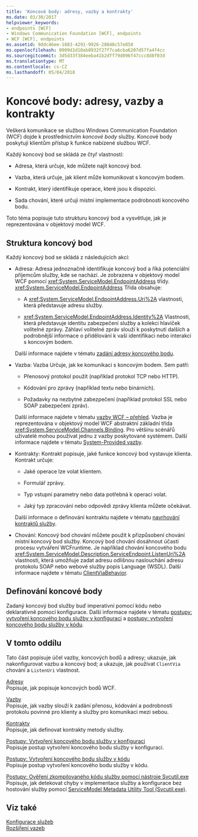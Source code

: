 ```yaml
---
title: 'Koncové body: adresy, vazby a kontrakty'
ms.date: 03/30/2017
helpviewer_keywords:
- endpoints [WCF]
- Windows Communication Foundation [WCF], endpoints
- WCF [WCF], endpoints
ms.assetid: 9ddc46ee-1883-4291-9926-28848c57e858
ms.openlocfilehash: 0909d1d10ab8932f27f7ca6cba6207d57fa4f4cc
ms.sourcegitcommit: 3d5d33f384eeba41b2dff79d096f47ccc8d8f03d
ms.translationtype: MT
ms.contentlocale: cs-CZ
ms.lasthandoff: 05/04/2018
---
```

# <a name="endpoints-addresses-bindings-and-contracts"></a>Koncové body: adresy, vazby a kontrakty
Veškerá komunikace se službou Windows Communication Foundation (WCF) dojde k prostřednictvím *koncové body* služby. Koncové body poskytují klientům přístup k funkce nabízené službou WCF.  
  
 Každý koncový bod se skládá ze čtyř vlastností:  
  
-   Adresa, která určuje, kde můžete najít koncový bod.  
  
-   Vazba, která určuje, jak klient může komunikovat s koncovým bodem.  
  
-   Kontrakt, který identifikuje operace, které jsou k dispozici.  
  
-   Sada chování, které určují místní implementace podrobnosti koncového bodu.  
  
 Toto téma popisuje tuto strukturu koncový bod a vysvětluje, jak je reprezentována v objektový model WCF.  
  
## <a name="the-structure-of-an-endpoint"></a>Struktura koncový bod  
 Každý koncový bod se skládá z následujících akcí:  
  
-   Adresa: Adresa jednoznačně identifikuje koncový bod a říká potenciální příjemcům služby, kde se nachází. Je zobrazena v objektový model WCF pomocí <xref:System.ServiceModel.EndpointAddress> třídy. <xref:System.ServiceModel.EndpointAddress> Třída obsahuje:  
  
    -   A <xref:System.ServiceModel.EndpointAddress.Uri%2A> vlastnosti, která představuje adresu služby.  
  
    -   <xref:System.ServiceModel.EndpointAddress.Identity%2A> Vlastnosti, která představuje identitu zabezpečení služby a kolekci hlaviček volitelné zprávy. Záhlaví volitelné zpráv slouží k poskytnutí dalších a podrobnější informace o přidělování k vaší identifikaci nebo interakci s koncovým bodem.  
  
     Další informace najdete v tématu [zadání adresy koncového bodu](../../../../docs/framework/wcf/specifying-an-endpoint-address.md).  
  
-   Vazba: Vazba Určuje, jak ke komunikaci s koncovým bodem. Sem patří:  
  
    -   Přenosový protokol použít (například protokol TCP nebo HTTP).  
  
    -   Kódování pro zprávy (například textu nebo binárních).  
  
    -   Požadavky na nezbytné zabezpečení (například protokol SSL nebo SOAP zabezpečení zpráv).  
  
     Další informace najdete v tématu [vazby WCF – přehled](../../../../docs/framework/wcf/bindings-overview.md). Vazba je reprezentována v objektový model WCF abstraktní základní třída <xref:System.ServiceModel.Channels.Binding>. Pro většinu scénářů uživatelé mohou používat jednu z vazby poskytované systémem. Další informace najdete v tématu [System-Provided vazby](../../../../docs/framework/wcf/system-provided-bindings.md).  
  
-   Kontrakty: Kontrakt popisuje, jaké funkce koncový bod vystavuje klienta. Kontrakt určuje:  
  
    -   Jaké operace lze volat klientem.  
  
    -   Formulář zprávy.  
  
    -   Typ vstupní parametry nebo data potřebná k operaci volat.  
  
    -   Jaký typ zpracování nebo odpovědi zprávy klienta můžete očekávat.  
  
     Další informace o definování kontraktu najdete v tématu [navrhování kontraktů služby](../../../../docs/framework/wcf/designing-service-contracts.md).  
  
-   Chování: Koncový bod chování můžete použít k přizpůsobení chování místní koncový bod služby. Koncový bod chování dosáhnout účastí procesu vytváření WCFruntime. Je například chování koncového bodu <xref:System.ServiceModel.Description.ServiceEndpoint.ListenUri%2A> vlastnosti, která umožňuje zadat adresu odlišnou naslouchání adresu protokolu SOAP nebo webové služby popis Language (WSDL). Další informace najdete v tématu [ClientViaBehavior](../../../../docs/framework/wcf/diagnostics/wmi/clientviabehavior.md).  
  
## <a name="defining-endpoints"></a>Definování koncové body  
 Zadaný koncový bod služby buď imperativní pomocí kódu nebo deklarativně pomocí konfigurace. Další informace najdete v tématu [postupy: vytvoření koncového bodu služby v konfiguraci](../../../../docs/framework/wcf/feature-details/how-to-create-a-service-endpoint-in-configuration.md) a [postupy: vytvoření koncového bodu služby v kódu](../../../../docs/framework/wcf/feature-details/how-to-create-a-service-endpoint-in-code.md).  
  
## <a name="in-this-section"></a>V tomto oddílu  
 Tato část popisuje účel vazby, koncových bodů a adresy; ukazuje, jak nakonfigurovat vazbu a koncový bod; a ukazuje, jak používat `ClientVia` chování a `ListenUri` vlastnost.  
  
 [Adresy](../../../../docs/framework/wcf/feature-details/endpoint-addresses.md)  
 Popisuje, jak popisuje koncových bodů WCF.  
  
 [Vazby](../../../../docs/framework/wcf/feature-details/bindings.md)  
 Popisuje, jak vazby slouží k zadání přenosu, kódování a podrobnosti protokolu povinné pro klienty a služby pro komunikaci mezi sebou.  
  
 [Kontrakty](../../../../docs/framework/wcf/feature-details/contracts.md)  
 Popisuje, jak definovat kontrakty metody služby.  
  
 [Postupy: Vytvoření koncového bodu služby v konfiguraci](../../../../docs/framework/wcf/feature-details/how-to-create-a-service-endpoint-in-configuration.md)  
 Popisuje postup vytvoření koncového bodu služby v konfiguraci.  
  
 [Postupy: Vytvoření koncového bodu služby v kódu](../../../../docs/framework/wcf/feature-details/how-to-create-a-service-endpoint-in-code.md)  
 Popisuje postup vytvoření koncového bodu služby v kódu.  
  
 [Postupy: Ověření zkompilovaného kódu služby pomocí nástroje Svcutil.exe](../../../../docs/framework/wcf/feature-details/how-to-use-svcutil-exe-to-validate-compiled-service-code.md)  
 Popisuje, jak detekovat chyby v implementace služby a konfigurace bez hostování služby pomocí [ServiceModel Metadata Utility Tool (Svcutil.exe)](../../../../docs/framework/wcf/servicemodel-metadata-utility-tool-svcutil-exe.md).  
  
## <a name="see-also"></a>Viz také  
 [Konfigurace služeb](../../../../docs/framework/wcf/configuring-services.md)  
 [Rozšíření vazeb](../../../../docs/framework/wcf/extending/extending-bindings.md)
